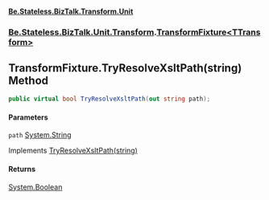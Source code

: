 #### [Be.Stateless.BizTalk.Transform.Unit](README.md 'README')
### [Be.Stateless.BizTalk.Unit.Transform](Be.Stateless.BizTalk.Unit.Transform.md 'Be.Stateless.BizTalk.Unit.Transform').[TransformFixture&lt;TTransform&gt;](TransformFixture_TTransform_.md 'Be.Stateless.BizTalk.Unit.Transform.TransformFixture<TTransform>')

## TransformFixture<TTransform>.TryResolveXsltPath(string) Method

```csharp
public virtual bool TryResolveXsltPath(out string path);
```
#### Parameters

<a name='Be.Stateless.BizTalk.Unit.Transform.TransformFixture_TTransform_.TryResolveXsltPath(string).path'></a>

`path` [System.String](https://docs.microsoft.com/en-us/dotnet/api/System.String 'System.String')

Implements [TryResolveXsltPath(string)](IMapCustomXsltPathResolver.TryResolveXsltPath(string).md 'Be.Stateless.BizTalk.Unit.Transform.IMapCustomXsltPathResolver.TryResolveXsltPath(string)')

#### Returns
[System.Boolean](https://docs.microsoft.com/en-us/dotnet/api/System.Boolean 'System.Boolean')